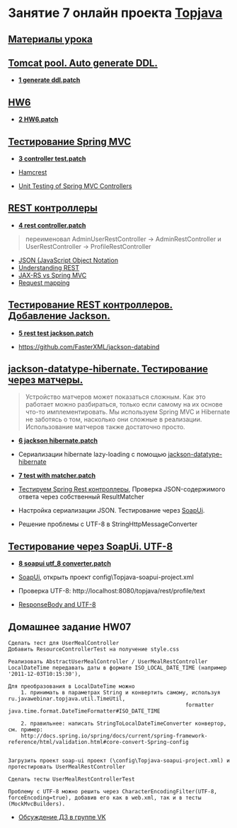 # Занятие 7 онлайн проекта <a href="http://javawebinar.ru/topjava/">Topjava</a>

## <a href="https://drive.google.com/open?id=0B9Ye2auQ_NsFfjVnUVhINEg0d09Nb3JsY2ZZZmpsSWp3bzdHMkpKMmtPTlpjckxyVzg0SWc">Материалы урока</a>

## <a href="https://drive.google.com/open?id=0B9Ye2auQ_NsFc2dFeU1KbmZ1Ym8">Tomcat pool. Auto generate DDL.</a>
-  **<a href="https://drive.google.com/open?id=0B9Ye2auQ_NsFTWozUGdPRUE0MEU">1 generate ddl.patch</a>**

## <a href="https://drive.google.com/open?id=0B9Ye2auQ_NsFX1V5VHBOSVc2b3c">HW6</a>
-  **<a href="https://drive.google.com/open?id=0B9Ye2auQ_NsFbWlCRFlLcE5zLUE">2 HW6.patch</a>**

## <a href="https://drive.google.com/open?id=0B9Ye2auQ_NsFQXhBN1pqa3FyOUE">Тестирование Spring MVC</a>
-  **<a href="https://drive.google.com/open?id=0B9Ye2auQ_NsFeGdPZlJEZS1kMmM">3 controller test.patch</a>**

-  <a href="http://hamcrest.org/JavaHamcrest/">Hamcrest</a>
-  <a href="http://www.petrikainulainen.net/programming/spring-framework/unit-testing-of-spring-mvc-controllers-normal-controllers/">Unit Testing of Spring MVC Controllers</a>

## <a href="https://drive.google.com/open?id=0B9Ye2auQ_NsFWE5oSmJFZGZBRlE">REST контроллеры</a>
-  **<a href="https://drive.google.com/open?id=0B9Ye2auQ_NsFVGJ1MkhnNFlrUDg">4 rest controller.patch</a>**
> переименовал 
> AdminUserRestController -> AdminRestController и 
> UserRestController -> ProfileRestController

-  <a href="https://ru.wikipedia.org/wiki/JSON">JSON (JavaScript Object Notation</a>
-  <a href="https://spring.io/understanding/rest">Understanding REST</a>
-  <a href="http://www.infoq.com/articles/springmvc_jsx-rs">JAX-RS vs Spring MVC</a>
-  <a href="http://docs.spring.io/spring/docs/current/spring-framework-reference/html/mvc.html#mvc-ann-requestmapping">Request mapping</a>

## <a href="https://drive.google.com/open?id=0B9Ye2auQ_NsFQmNwOXJ6RFk4M1U">Тестирование REST контроллеров. Добавление Jackson.</a>
-  **<a href="https://drive.google.com/open?id=0B9Ye2auQ_NsFbktibjY3bHZUUmc">5 rest test jackson.patch</a>**

-  https://github.com/FasterXML/jackson-databind

## <a href="https://drive.google.com/open?id=0B9Ye2auQ_NsFNWEyVGJIU2JMTFE">jackson-datatype-hibernate. Тестирование через матчеры.</a>
> Устройство матчеров может показаться сложным. Как это работает можно разбираться, только если самому на их основе что-то имплементировать. Мы используем Spring MVC и Hibernate не заботясь о том, насколько они сложные в реализации. Использование матчеров также достаточно просто.
    
-  **<a href="https://drive.google.com/open?id=0B9Ye2auQ_NsFR2JwcTJ4STdRSE0">6 jackson hibernate.patch</a>**
-  Сериализации hibernate lazy-loading с помощью <a href="https://github.com/FasterXML/jackson-datatype-hibernate">jackson-datatype-hibernate</a>

-  **<a href="https://drive.google.com/open?id=0B9Ye2auQ_NsFZ2p1Q0xISzVIbTg">7 test with matcher.patch</a>**
-  <a href="http://habrahabr.ru/post/259055/">Тестируем Spring Rest контроллеры</a>, Проверка JSON-содержимого ответа через собственный ResultMatcher
- Настройка сериализации JSON. Тестирование через <a href="http://www.soapui.org/">SoapUi</a>.
- Решение проблемы с UTF-8 в StringHttpMessageConverter

## <a href="https://drive.google.com/open?id=0B9Ye2auQ_NsFVXNmOUdBbUxxWVU">Тестирование через SoapUi. UTF-8</a>
-  **<a href="https://drive.google.com/open?id=0B9Ye2auQ_NsFX1VjVVdITVV2YXc">8 soapui utf_8 converter.patch</a>**

-  <a href="http://www.soapui.org/">SoapUi</a>, открыть проект config\Topjava-soapui-project.xml 
-  Проверка UTF-8: http://localhost:8080/topjava/rest/profile/text
-  <a href="http://forum.spring.io/forum/spring-projects/web/74209-responsebody-and-utf-8">ResponseBody and UTF-8</a>

## Домашнее задание HW07
    Сделать тест для UserMealController
    Добавить ResourceControllerTest на получение style.css

    Реализовать AbstractUserMealController / UserMealRestController
    LocalDateTime передавать даты в формате ISO_LOCAL_DATE_TIME (например '2011-12-03T10:15:30'), 
    
    Для преобразования в LocalDateTime можно 
        1. принимать в параметрах String и конвертить самому, используя ru.javawebinar.topjava.util.TimeUtil,
                                                            formatter java.time.format.DateTimeFormatter#ISO_DATE_TIME
                      
        2. правильнее: написать StringToLocalDateTimeConverter конвертор, см. пример:
        http://docs.spring.io/spring/docs/current/spring-framework-reference/html/validation.html#core-convert-Spring-config 
    
    
    Загрузить проект soap-ui проект (\config\Topjava-soapui-project.xml) и протестировать UserMealRestController 

    Сделать тесты UserMealRestControllerTest
    
    Проблему с UTF-8 можно решить через CharacterEncodingFilter(UTF-8, forceEncoding=true), добавив его как в web.xml, так и в тесты (MockMvcBuilders).
    
-  <a href="https://vk.com/topic-88584431_31673314">Обсуждение ДЗ в группе VK</a>
